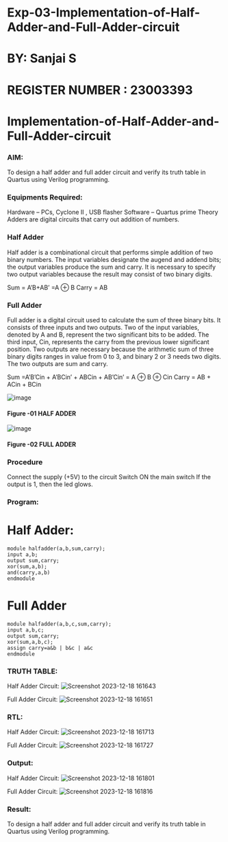 # Exp-03-Implementation-of-Half-Adder-and-Full-Adder-circuit
# BY: Sanjai S
# REGISTER NUMBER : 23003393

# Implementation-of-Half-Adder-and-Full-Adder-circuit
### AIM:
To design a half adder and full adder circuit and verify its truth table in Quartus using Verilog programming.

### Equipments Required:
Hardware – PCs, Cyclone II , USB flasher
Software – Quartus prime
Theory
Adders are digital circuits that carry out addition of numbers.

### Half Adder
Half adder is a combinational circuit that performs simple addition of two binary numbers. The input variables designate the augend and addend bits; the output variables produce the sum and carry. It is necessary to specify two output variables because the result may consist of two binary digits.

Sum = A’B+AB’ =A ⊕ B Carry = AB

### Full Adder
Full adder is a digital circuit used to calculate the sum of three binary bits. It consists of three inputs and two outputs. Two of the input variables, denoted by A and B, represent the two significant bits to be added. The third input, Cin, represents the carry from the previous lower significant position. Two outputs are necessary because the arithmetic sum of three binary digits ranges in value from 0 to 3, and binary 2 or 3 needs two digits. The two outputs are sum and carry.

Sum =A’B’Cin + A’BCin’ + ABCin + AB’Cin’ = A ⊕ B ⊕ Cin Carry = AB + ACin + BCin

 ![image](https://user-images.githubusercontent.com/36288975/163552156-a13e5a56-c638-4110-97d9-8896907c8d25.png)

#### Figure -01 HALF ADDER 


![image](https://user-images.githubusercontent.com/36288975/163552057-b3547877-6d07-45b4-b7e0-bcfebfad9e1d.png)

#### Figure -02 FULL ADDER 

### Procedure

Connect the supply (+5V) to the circuit
Switch ON the main switch
If the output is 1, then the led glows.
### Program:
# Half Adder:

```
module halfadder(a,b,sum,carry);
input a,b;
output sum,carry;
xor(sum,a,b);
and(carry,a,b)
endmodule
```
# Full Adder

```
module halfadder(a,b,c,sum,carry);
input a,b,c;
output sum,carry;
xor(sum,a,b,c);
assign carry=a&b | b&c | a&c
endmodule
```
### TRUTH TABLE: 
Half Adder Circuit:
![Screenshot 2023-12-18 161643](https://github.com/23004027/Exp-02-Implementation-of-Half-Adder-and-Full-Adder-circuit/assets/138956447/c1e52f63-54d0-439d-b7e2-c9c5984310fc)

Full Adder Circuit:
![Screenshot 2023-12-18 161651](https://github.com/23004027/Exp-02-Implementation-of-Half-Adder-and-Full-Adder-circuit/assets/138956447/5eae28dc-f9ce-4cc0-aad0-4587e8b84a02)

### RTL:
Half Adder Circuit:
![Screenshot 2023-12-18 161713](https://github.com/23004027/Exp-02-Implementation-of-Half-Adder-and-Full-Adder-circuit/assets/138956447/5b869572-a565-4f69-ae87-b13c296720cb)

Full Adder Circuit:
![Screenshot 2023-12-18 161727](https://github.com/23004027/Exp-02-Implementation-of-Half-Adder-and-Full-Adder-circuit/assets/138956447/f88f6d90-d31e-4c45-a636-729a3e0c7b8c)

### Output:
Half Adder Circuit:
![Screenshot 2023-12-18 161801](https://github.com/23004027/Exp-02-Implementation-of-Half-Adder-and-Full-Adder-circuit/assets/138956447/808e2fca-fc78-48f2-8e81-fa4be872aca6)


Full Adder Circuit:
![Screenshot 2023-12-18 161816](https://github.com/23004027/Exp-02-Implementation-of-Half-Adder-and-Full-Adder-circuit/assets/138956447/674ce8ea-ad23-4789-be42-23101210ba95)


### Result:
To design a half adder and full adder circuit and verify its truth table in Quartus using Verilog programming.
